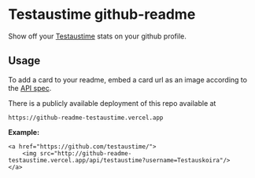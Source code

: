 
# Testaustime github-readme

Show off your [Testaustime](https://github.com/Testaustime) stats on your github profile.



## Usage

To add a card to your readme, embed a card url as an image according to the [API spec](docs/APISpec.md).

There is a publicly available deployment of this repo available at

`https://github-readme-testaustime.vercel.app`

**Example:**

    <a href="https://github.com/testaustime/">
        <img src="http://github-readme-testaustime.vercel.app/api/testaustime?username=Testauskoira"/>
    </a>






